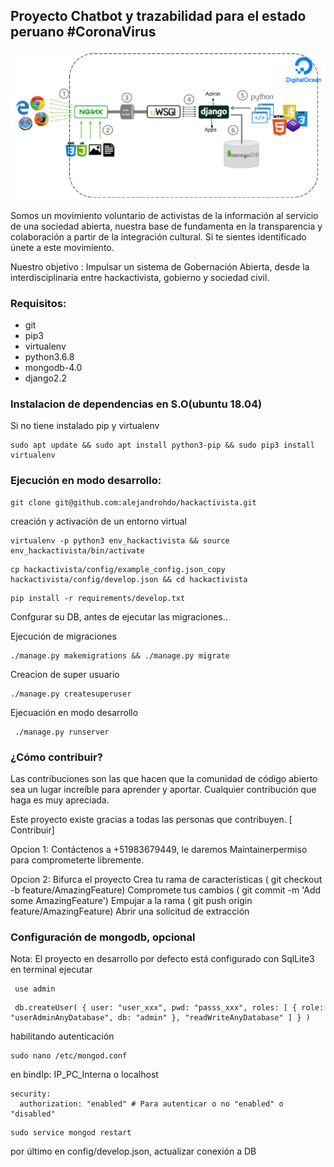 ## Proyecto Chatbot y trazabilidad para el estado peruano #CoronaVirus
![Arquitectura](arquitectura-hackactivista.png)

Somos un movimiento voluntario de activistas de la información al servicio de una sociedad abierta, nuestra base de fundamenta en la transparencia y colaboración a partir de la integración cultural.
Si te sientes identificado únete a este movimiento.

Nuestro objetivo : Impulsar un sistema de Gobernación Abierta, desde la interdisciplinaria entre hackactivista, gobierno y sociedad civil.

### Requisitos:
- git
- pip3 
- virtualenv 
- python3.6.8 
- mongodb-4.0
- django2.2

### Instalacion de dependencias en S.O(ubuntu 18.04)

Si no tiene instalado pip y virtualenv
```
sudo apt update && sudo apt install python3-pip	&& sudo pip3 install virtualenv 
```

### Ejecución en modo desarrollo:

```
git clone git@github.com:alejandrohdo/hackactivista.git
```
creación y activación de un entorno virtual
```
virtualenv -p python3 env_hackactivista && source env_hackactivista/bin/activate
```
```
cp hackactivista/config/example_config.json_copy hackactivista/config/develop.json && cd hackactivista
```
```
pip install -r requirements/develop.txt
```
Confgurar su DB, antes de ejecutar las migraciones.. 

Ejecución de migraciones
```
./manage.py makemigrations && ./manage.py migrate
```
Creacion de super usuario
```
./manage.py createsuperuser
```
Ejecuación en modo desarrollo
```
 ./manage.py runserver
```

### ¿Cómo contribuir? 
Las contribuciones son las que hacen que la comunidad de código abierto sea un lugar increíble para aprender y aportar. Cualquier contribución que haga es muy apreciada.

Este proyecto existe gracias a todas las personas que contribuyen. [ Contribuir]


Opcion 1: Contáctenos a +51983679449, le daremos Maintainerpermiso para comprometerte libremente.

Opcion 2: Bifurca el proyecto
Crea tu rama de características ( git checkout -b feature/AmazingFeature)
Compromete tus cambios ( git commit -m 'Add some AmazingFeature')
Empujar a la rama ( git push origin feature/AmazingFeature)
Abrir una solicitud de extracción

### Configuración de mongodb, opcional
Nota: El proyecto en desarrollo por defecto está configurado con SqlLite3
en terminal ejecutar
```
 use admin
```
```
 db.createUser( { user: "user_xxx", pwd: "passs_xxx", roles: [ { role: "userAdminAnyDatabase", db: "admin" }, "readWriteAnyDatabase" ] } )
```
habilitando autenticación
```
sudo nano /etc/mongod.conf
```

en bindIp: IP_PC_Interna o localhost 
```
security:
  authorization: "enabled" # Para autenticar o no "enabled" o "disabled"
```
```
sudo service mongod restart 
```

por último en config/develop.json, actualizar conexión a DB